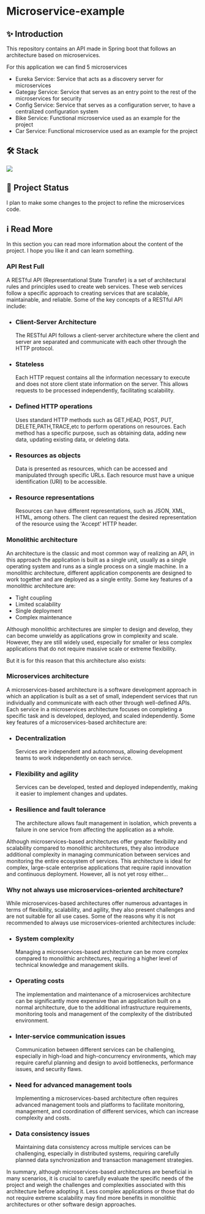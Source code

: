 # Microservice-example

## :sparkles: Introduction
This repository contains an API made in Spring boot that follows an architecture based on microservices.

For this application we can find 5 microservices
- Eureka Service: Service that acts as a discovery server for microservices
- Gategay Service: Service that serves as an entry point to the rest of the microservices for security
- Config Service: Service that serves as a configuration server, to have a centralized configuration system
- Bike Service: Functional microservice used as an example for the project
- Car Service: Functional microservice used as an example for the project

## 🛠 Stack
<p align="left"> 
   <a href="#" rel="noreferrer"> <img src="https://skillicons.dev/icons?i=java,spring,maven,mysql,kafka"/> </a>
</p>

## 💪 Project Status
I plan to make some changes to the project to refine the microservices code.

## ℹ️ Read More
In this section you can read more information about the content of the project. I hope you like it and can learn something.
### API Rest Full
A RESTful API (Representational State Transfer) is a set of architectural rules and principles used to create web services. These web services follow a specific approach to creating services that are scalable, maintainable, and reliable. Some of the key concepts of a RESTful API include:
<ul>
   <li>
      <h3>Client-Server Architecture</h3>
      <p>The RESTful API follows a client-server architecture where the client and server are separated and communicate with each other through the HTTP protocol.   </p>
   </li>
   <li>
      <h3>Stateless</h3>
      <p>
         Each HTTP request contains all the information necessary to execute and does not store client state information on the server. This allows requests to be processed independently, facilitating scalability.
      </p>
   </li>
   <li>
      <h3>Defined HTTP operations</h3>
      <p>
         Uses standard HTTP methods such as GET,HEAD, POST, PUT, DELETE,PATH,TRACE,etc to perform operations on resources. Each method has a specific purpose, such as       obtaining data, adding new data, updating existing data, or deleting data.
      </p>
   </li>
   <li>
      <h3>Resources as objects</h3>
      <p>
         Data is presented as resources, which can be accessed and manipulated through specific URLs. Each resource must have a unique identification (URI) to be accessible.
      </p>
   </li>
      <li>
      <h3>Resource representations</h3>
      <p>
         Resources can have different representations, such as JSON, XML, HTML, among others. The client can request the desired representation of the resource using the 'Accept' HTTP header.
      </p>
   </li>
</ul>

### Monolithic architecture
An architecture is the classic and most common way of realizing an API, in this approach the application is built as a single unit, usually as a single operating system and runs as a single process on a single machine. In a monolithic architecture, different application components are designed to work together and are deployed as a single entity.
Some key features of a monolithic architecture are:
<ul>
   <li>
      Tight coupling
   </li>
   <li>
      Limited scalability
   </li>
   <li>
      Single deployment
   </li>
   <li>
      Complex maintenance
   </li>
</ul>

Although monolithic architectures are simpler to design and develop, they can become unwieldy as applications grow in complexity and scale. However, they are still widely used, especially for smaller or less complex applications that do not require massive scale or extreme flexibility.

But it is for this reason that this architecture also exists:
### Microservices architecture
A microservices-based architecture is a software development approach in which an application is built as a set of small, independent services that run individually and communicate with each other through well-defined APIs. Each service in a microservices architecture focuses on completing a specific task and is developed, deployed, and scaled independently.
Some key features of a microservices-based architecture are:
<ul>
   <li>
      <h3>Decentralization</h3>
      <p>
         Services are independent and autonomous, allowing development teams to work independently on each service.
      </p>
   </li>
   <li>
      <h3>Flexibility and agility</h3>
      <p>
         Services can be developed, tested and deployed independently, making it easier to implement changes and updates.
      </p>
   </li>
   <li>
      <h3>Resilience and fault tolerance</h3>
      <p>
         The architecture allows fault management in isolation, which prevents a failure in one service from affecting the application as a whole.
      </p>
   </li>
</ul>

Although microservices-based architectures offer greater flexibility and scalability compared to monolithic architectures, they also introduce additional complexity in managing communication between services and monitoring the entire ecosystem of services. This architecture is ideal for complex, large-scale enterprise applications that require rapid innovation and continuous deployment. However, all is not yet rosy either...

### Why not always use microservices-oriented architecture?
While microservices-based architectures offer numerous advantages in terms of flexibility, scalability, and agility, they also present challenges and are not suitable for all use cases. Some of the reasons why it is not recommended to always use microservices-oriented architectures include:

<ul>
   <li>
      <h3>System complexity</h3>
      <p>
         Managing a microservices-based architecture can be more complex compared to monolithic architectures, requiring a higher level of technical knowledge and management skills.
      </p>
   </li>
      <li>
      <h3>Operating costs</h3>
      <p>
         The implementation and maintenance of a microservices architecture can be significantly more expensive than an application built on a normal architecture, due to the additional infrastructure requirements, monitoring tools and management of the complexity of the distributed environment.
      </p>
   </li>
   <li>
      <h3>Inter-service communication issues</h3>
      <p>
         Communication between different services can be challenging, especially in high-load and high-concurrency environments, which may require careful planning and design to avoid bottlenecks, performance issues, and security flaws.
      </p>
   </li>
   <li>
      <h3>Need for advanced management tools</h3>
      <p>
         Implementing a microservices-based architecture often requires advanced management tools and platforms to facilitate monitoring, management, and coordination of different services, which can increase complexity and costs.
      </p>
   </li>
   <li>
      <h3>Data consistency issues</h3>
      <p>
         Maintaining data consistency across multiple services can be challenging, especially in distributed systems, requiring carefully planned data synchronization and transaction management strategies.
      </p>
   </li>
</ul>

In summary, although microservices-based architectures are beneficial in many scenarios, it is crucial to carefully evaluate the specific needs of the project and weigh the challenges and complexities associated with this architecture before adopting it. Less complex applications or those that do not require extreme scalability may find more benefits in monolithic architectures or other software design approaches.
